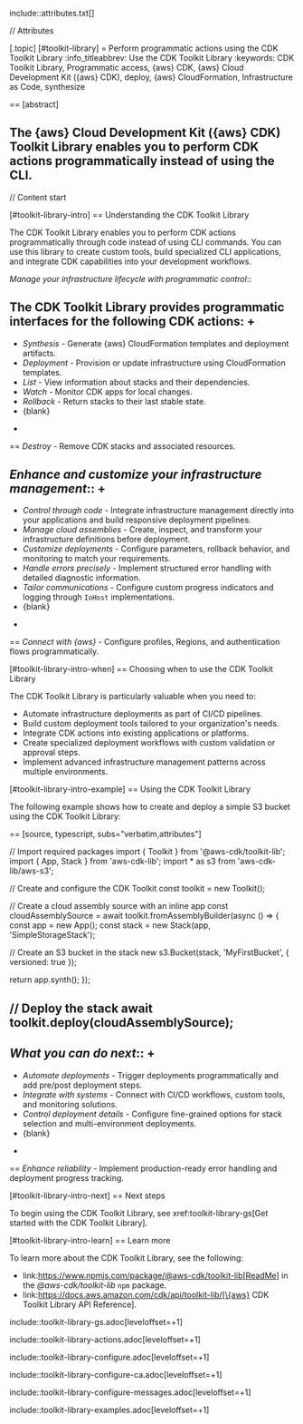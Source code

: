 include::attributes.txt[]

// Attributes

[.topic]
[#toolkit-library]
= Perform programmatic actions using the CDK Toolkit Library
:info_titleabbrev: Use the CDK Toolkit Library
:keywords: CDK Toolkit Library, Programmatic access, \{aws} CDK, \{aws} Cloud Development Kit (\{aws} CDK), deploy, \{aws} CloudFormation, Infrastructure as Code, synthesize

== [abstract]

The \{aws} Cloud Development Kit (\{aws} CDK) Toolkit Library enables you to perform CDK actions programmatically instead of using the CLI.
--

// Content start

[#toolkit-library-intro]
== Understanding the CDK Toolkit Library

The CDK Toolkit Library enables you to perform CDK actions programmatically through code instead of using CLI commands. You can use this library to create custom tools, build specialized CLI applications, and integrate CDK capabilities into your development workflows.

_Manage your infrastructure lifecycle with programmatic control_::

The CDK Toolkit Library provides programmatic interfaces for the following CDK actions:
+
--

* _Synthesis_ - Generate \{aws} CloudFormation templates and deployment artifacts.
* _Deployment_ - Provision or update infrastructure using CloudFormation templates.
* _List_ - View information about stacks and their dependencies.
* _Watch_ - Monitor CDK apps for local changes.
* _Rollback_ - Return stacks to their last stable state.
* {blank}
+
== _Destroy_ - Remove CDK stacks and associated resources.

_Enhance and customize your infrastructure management_::
+
--

* _Control through code_ - Integrate infrastructure management directly into your applications and build responsive deployment pipelines.
* _Manage cloud assemblies_ - Create, inspect, and transform your infrastructure definitions before deployment.
* _Customize deployments_ - Configure parameters, rollback behavior, and monitoring to match your requirements.
* _Handle errors precisely_ - Implement structured error handling with detailed diagnostic information.
* _Tailor communications_ - Configure custom progress indicators and logging through `IoHost` implementations.
* {blank}
+
== _Connect with \{aws}_ - Configure profiles, Regions, and authentication flows programmatically.

[#toolkit-library-intro-when]
== Choosing when to use the CDK Toolkit Library

The CDK Toolkit Library is particularly valuable when you need to:

* Automate infrastructure deployments as part of CI/CD pipelines.
* Build custom deployment tools tailored to your organization's needs.
* Integrate CDK actions into existing applications or platforms.
* Create specialized deployment workflows with custom validation or approval steps.
* Implement advanced infrastructure management patterns across multiple environments.

[#toolkit-library-intro-example]
== Using the CDK Toolkit Library

The following example shows how to create and deploy a simple S3 bucket using the CDK Toolkit Library:

== [source, typescript, subs="verbatim,attributes"]

// Import required packages
import { Toolkit } from '@aws-cdk/toolkit-lib';
import { App, Stack } from 'aws-cdk-lib';
import * as s3 from 'aws-cdk-lib/aws-s3';

// Create and configure the CDK Toolkit
const toolkit = new Toolkit();

// Create a cloud assembly source with an inline app
const cloudAssemblySource = await toolkit.fromAssemblyBuilder(async () \=> {
   const app = new App();
   const stack = new Stack(app, 'SimpleStorageStack');

// Create an S3 bucket in the stack
   new s3.Bucket(stack, 'MyFirstBucket', {
      versioned: true
   });

return app.synth();
});

// Deploy the stack
await toolkit.deploy(cloudAssemblySource);
---

_What you can do next_::
+
--

* _Automate deployments_ - Trigger deployments programmatically and add pre/post deployment steps.
* _Integrate with systems_ - Connect with CI/CD workflows, custom tools, and monitoring solutions.
* _Control deployment details_ - Configure fine-grained options for stack selection and multi-environment deployments.
* {blank}
+
== _Enhance reliability_ - Implement production-ready error handling and deployment progress tracking.

[#toolkit-library-intro-next]
== Next steps

To begin using the CDK Toolkit Library, see xref:toolkit-library-gs[Get started with the CDK Toolkit Library].

[#toolkit-library-intro-learn]
== Learn more

To learn more about the CDK Toolkit Library, see the following:

* link:https://www.npmjs.com/package/@aws-cdk/toolkit-lib[ReadMe] in the _@aws-cdk/toolkit-lib_ `npm` package.
* link:https://docs.aws.amazon.com/cdk/api/toolkit-lib/[\{aws} CDK Toolkit Library API Reference].

include::toolkit-library-gs.adoc[leveloffset=+1]

include::toolkit-library-actions.adoc[leveloffset=+1]

include::toolkit-library-configure.adoc[leveloffset=+1]

include::toolkit-library-configure-ca.adoc[leveloffset=+1]

include::toolkit-library-configure-messages.adoc[leveloffset=+1]

include::toolkit-library-examples.adoc[leveloffset=+1]
